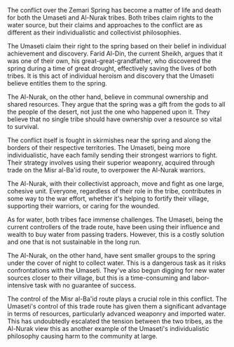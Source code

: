 The conflict over the Zemari Spring has become a matter of life and death for both the Umaseti and Al-Nurak tribes. Both tribes claim rights to the water source, but their claims and approaches to the conflict are as different as their individualistic and collectivist philosophies.

The Umaseti claim their right to the spring based on their belief in individual achievement and discovery. Farid Al-Din, the current Sheikh, argues that it was one of their own, his great-great-grandfather, who discovered the spring during a time of great drought, effectively saving the lives of both tribes. It is this act of individual heroism and discovery that the Umaseti believe entitles them to the spring.

The Al-Nurak, on the other hand, believe in communal ownership and shared resources. They argue that the spring was a gift from the gods to all the people of the desert, not just the one who happened upon it. They believe that no single tribe should have ownership over a resource so vital to survival.

The conflict itself is fought in skirmishes near the spring and along the borders of their respective territories. The Umaseti, being more individualistic, have each family sending their strongest warriors to fight. Their strategy involves using their superior weaponry, acquired through trade on the Misr al-Ba'id route, to overpower the Al-Nurak warriors.

The Al-Nurak, with their collectivist approach, move and fight as one large, cohesive unit. Everyone, regardless of their role in the tribe, contributes in some way to the war effort, whether it's helping to fortify their village, supporting their warriors, or caring for the wounded.

As for water, both tribes face immense challenges. The Umaseti, being the current controllers of the trade route, have been using their influence and wealth to buy water from passing traders. However, this is a costly solution and one that is not sustainable in the long run.

The Al-Nurak, on the other hand, have sent smaller groups to the spring under the cover of night to collect water. This is a dangerous task as it risks confrontations with the Umaseti. They've also begun digging for new water sources closer to their village, but this is a time-consuming and labor-intensive task with no guarantee of success.

The control of the Misr al-Ba'id route plays a crucial role in this conflict. The Umaseti's control of this trade route has given them a significant advantage in terms of resources, particularly advanced weaponry and imported water. This has undoubtedly escalated the tension between the two tribes, as the Al-Nurak view this as another example of the Umaseti's individualistic philosophy causing harm to the community at large.
